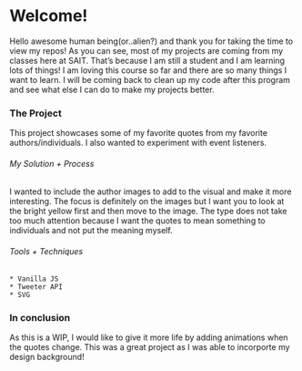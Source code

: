 # Welcome!


Hello awesome human being(or..alien?) and thank you for taking the time to view my repos!
As you can see, most of my projects are coming from my classes here at SAIT.
That’s because I am still a student and I am learning lots of things! I am loving this course so far and there are so many things I want to learn. I will be coming back to clean up my code after this program and see what else I can do to make my projects better.


### The Project

This project showcases some of my favorite quotes from my favorite authors/individuals.
I also wanted to experiment with event listeners.

###### My Solution + Process
I wanted to include the author images to add to the visual and make it more interesting.
The focus is definitely on the images but I want you to look at the bright yellow first and then move to the image. The type does not take too much attention because I want the quotes to mean something to individuals and not put the meaning myself.

###### Tools + Techniques

```
* Vanilla JS
* Tweeter API
* SVG
```
### In conclusion

As this is a WIP, I would like to give it more life by adding animations when the quotes change. 
This was a great project as I was able to incorporte my design background!


